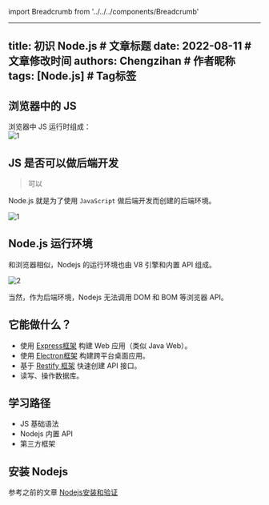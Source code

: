 import Breadcrumb from '../../../components/Breadcrumb'

<Breadcrumb title="Node.js入门" />

---
title: 初识 Node.js # 文章标题
date: 2022-08-11  # 文章修改时间
authors: Chengzihan # 作者昵称
tags: [Node.js] # Tag标签
---
## 浏览器中的 JS

浏览器中 JS 运行时组成：  
![1](https://jetzihan-img.oss-cn-beijing.aliyuncs.com/blog/20220811100036.png)

## JS 是否可以做后端开发

>可以

Node.js 就是为了使用 `JavaScript` 做后端开发而创建的后端环境。  

![1](https://jetzihan-img.oss-cn-beijing.aliyuncs.com/blog/20220811100507.png)

## Node.js 运行环境

和浏览器相似，Nodejs 的运行环境也由 V8 引擎和内置 API 组成。  

![2](https://jetzihan-img.oss-cn-beijing.aliyuncs.com/blog/20220811100659.png)

当然，作为后端环境，Nodejs 无法调用 DOM 和 BOM 等浏览器 API。  

## 它能做什么？

- 使用 [Express框架](https://expressjs.com/zh-cn/) 构建 Web 应用（类似 Java Web）。  
- 使用 [Electron框架](https://www.electronjs.org/) 构建跨平台桌面应用。  
- 基于 [Restify 框架](http://restify.com/) 快速创建 API 接口。  
- 读写、操作数据库。

## 学习路径

- JS 基础语法
- Nodejs 内置 API
- 第三方框架

## 安装 Nodejs

参考之前的文章 [Nodejs安装和验证](../../../FrontEnd/02.FETricks/04.%E5%AE%89%E8%A3%85node.js%E5%92%8Cnpm.md)
